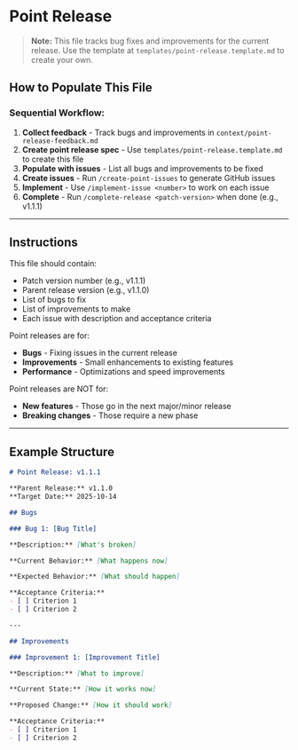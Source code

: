 # Point Release

> **Note:** This file tracks bug fixes and improvements for the current release. Use the template at `templates/point-release.template.md` to create your own.

## How to Populate This File

### Sequential Workflow:

1. **Collect feedback** - Track bugs and improvements in `context/point-release-feedback.md`
2. **Create point release spec** - Use `templates/point-release.template.md` to create this file
3. **Populate with issues** - List all bugs and improvements to be fixed
4. **Create issues** - Run `/create-point-issues` to generate GitHub issues
5. **Implement** - Use `/implement-issue <number>` to work on each issue
6. **Complete** - Run `/complete-release <patch-version>` when done (e.g., v1.1.1)

---

## Instructions

This file should contain:
- Patch version number (e.g., v1.1.1)
- Parent release version (e.g., v1.1.0)
- List of bugs to fix
- List of improvements to make
- Each issue with description and acceptance criteria

Point releases are for:
- **Bugs** - Fixing issues in the current release
- **Improvements** - Small enhancements to existing features
- **Performance** - Optimizations and speed improvements

Point releases are NOT for:
- **New features** - Those go in the next major/minor release
- **Breaking changes** - Those require a new phase

---

## Example Structure

```markdown
# Point Release: v1.1.1

**Parent Release:** v1.1.0  
**Target Date:** 2025-10-14

## Bugs

### Bug 1: [Bug Title]

**Description:** [What's broken]

**Current Behavior:** [What happens now]

**Expected Behavior:** [What should happen]

**Acceptance Criteria:**
- [ ] Criterion 1
- [ ] Criterion 2

---

## Improvements

### Improvement 1: [Improvement Title]

**Description:** [What to improve]

**Current State:** [How it works now]

**Proposed Change:** [How it should work]

**Acceptance Criteria:**
- [ ] Criterion 1
- [ ] Criterion 2
```
